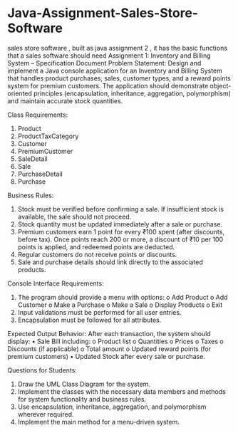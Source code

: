 # Java-Assignment-Sales-Store-Software
sales store software , built as java assignment 2 , it has the basic functions that a sales software should need
Assignment 1: Inventory and Billing System – Specification Document
Problem Statement:
Design and implement a Java console application for an Inventory and Billing
System that handles product purchases, sales, customer types, and a reward points
system for premium customers. The application should demonstrate object-oriented
principles (encapsulation, inheritance, aggregation, polymorphism) and maintain
accurate stock quantities.

Class Requirements:

1. Product
2. ProductTaxCategory
3. Customer
4. PremiumCustomer
5. SaleDetail
6. Sale
7. PurchaseDetail
8. Purchase

Business Rules:
1. Stock must be verified before confirming a sale. If insufficient stock is available,
the sale should not proceed.
2. Stock quantity must be updated immediately after a sale or purchase.
3. Premium customers earn 1 point for every ₹100 spent (after discounts, before
tax). Once points reach 200 or more, a discount of ₹10 per 100 points is applied,
and redeemed points are deducted.
4. Regular customers do not receive points or discounts.
5. Sale and purchase details should link directly to the associated products.

Console Interface Requirements:
1. The program should provide a menu with options:
o Add Product
o Add Customer
o Make a Purchase
o Make a Sale
o Display Products
o Exit
2. Input validations must be performed for all user entries.
3. Encapsulation must be followed for all attributes.

Expected Output Behavior:
After each transaction, the system should display:
• Sale Bill including:
o Product list
o Quantities
o Prices
o Taxes
o Discounts (if applicable)
o Total amount
o Updated reward points (for premium customers)
• Updated Stock after every sale or purchase.

Questions for Students:
1. Draw the UML Class Diagram for the system.
2. Implement the classes with the necessary data members and methods for
system functionality and business rules.
3. Use encapsulation, inheritance, aggregation, and polymorphism wherever
required.
4. Implement the main method for a menu-driven system.
